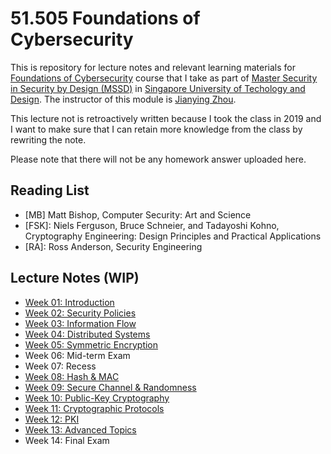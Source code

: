 # 51.505 Foundations of Cybersecurity

This is repository for lecture notes and relevant learning materials for [Foundations of Cybersecurity](https://istd.sutd.edu.sg/courses/mssd/foundations-of-cybersecurity/) course that I take as part of [Master Security in Security by Design (MSSD)](https://istd.sutd.edu.sg/education/mssd/) in [Singapore University of Techology and Design](https://www.sutd.edu.sg/). The instructor of this module is [Jianying Zhou](http://jianying.space/).

This lecture not is retroactively written because I took the class in 2019 and I want to make sure that I can retain more knowledge from the class by rewriting the note.

Please note that there will not be any homework answer uploaded here.

## Reading List
* [MB] Matt Bishop, Computer Security: Art and Science
* [FSK]: Niels Ferguson, Bruce Schneier, and Tadayoshi Kohno, Cryptography Engineering: Design Principles and Practical Applications
* [RA]: Ross Anderson, Security Engineering

## Lecture Notes (WIP)
* [Week 01: Introduction](week01.md)
* [Week 02: Security Policies](week02.md)
* [Week 03: Information Flow](week03.md)
* [Week 04: Distributed Systems](week04.md)
* [Week 05: Symmetric Encryption](week05.md)
* Week 06: Mid-term Exam
* Week 07: Recess
* [Week 08: Hash & MAC](week08.md)
* [Week 09: Secure Channel & Randomness](week09.md)
* [Week 10: Public-Key Cryptography](week10.md)
* [Week 11: Cryptographic Protocols](week11.md)
* [Week 12: PKI](week12.md)
* [Week 13: Advanced Topics](week13.md)
* Week 14: Final Exam


